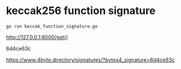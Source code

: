 # keccak256 function signature

```
go run keccak_function_signature.go
```
http://127.0.0.1:8000/get()

6d4ce63c

https://www.4byte.directory/signatures/?bytes4_signature=6d4ce63c